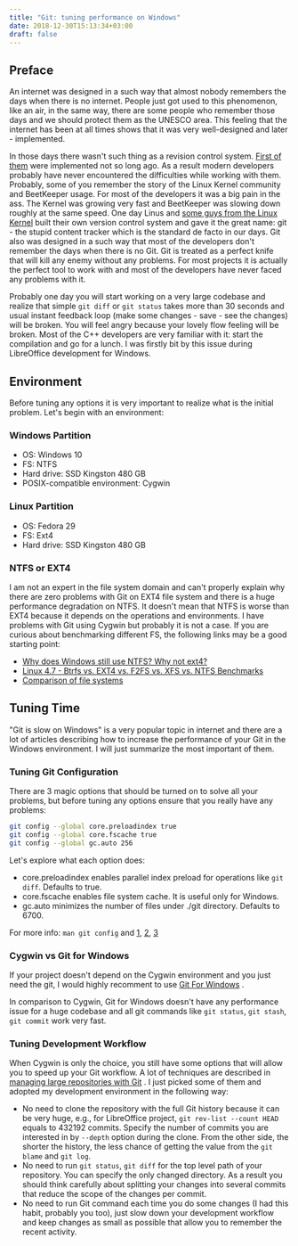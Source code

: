 ```yaml
---
title: "Git: tuning performance on Windows"
date: 2018-12-30T15:13:34+03:00
draft: false
---
```


## Preface

An internet was designed in a such way that almost nobody remembers the days
when there is no internet. People just got used to this phenomenon, like an air,
in the same way, there are some people who remember those days and we should
protect them as the UNESCO area. This feeling that the internet has been at all
times shows that it was very well-designed and later - implemented.

In those days there wasn't such thing as a revision control system.
[First of them](https://en.wikipedia.org/wiki/Version_control) were implemented  not so long ago. As a result modern developers
probably have never encountered the difficulties while working with them.
Probably, some of you remember the story of the Linux Kernel community and
BeetKeeper usage. For most of the developers it was a big pain in the ass.
The Kernel was growing very fast and BeetKeeper was slowing down roughly at
the same speed. One day Linus and [some guys from the Linux Kernel](https://en.wikipedia.org/wiki/Git) built their
own version control system and gave it the great name: git - the stupid content
tracker which is the standard de facto in our days. Git also was designed in a
such way that most of the developers don't remember the days when there is no Git.
Git is treated as a perfect knife that will kill any enemy without any problems.
For most projects it is actually the perfect tool to work with and most of the
developers have never faced any problems with it.

Probably one day you will start working on a very large codebase and realize
that simple `git diff` or `git status` takes more than 30 seconds and usual
instant feedback loop (make some changes - save - see the changes) will be
broken. You will feel angry because your lovely flow feeling will be broken.
Most of the C++ developers are very familiar with it: start the compilation
and go for a lunch. I was firstly bit by this issue during LibreOffice
development for Windows.

## Environment

Before tuning any options it is very important to realize what is the initial
problem. Let's begin with an environment:

### Windows Partition

* OS: Windows 10
* FS: NTFS
* Hard drive: SSD Kingston 480 GB
* POSIX-compatible environment: Cygwin

### Linux Partition

* OS: Fedora 29
* FS: Ext4
* Hard drive: SSD Kingston 480 GB

### NTFS or EXT4

I am not an expert in the file system domain and can't properly explain why
there are zero problems with Git on EXT4 file system and there is a huge
performance degradation on NTFS. It doesn't mean that NTFS is worse than EXT4
because it depends on the operations and environments. I have problems with Git
using Cygwin but probably it is not a case. If you are curious about
benchmarking different FS, the following links may be a good starting point:

* [Why does Windows still use NTFS? Why not ext4?](https://www.quora.com/Why-does-Windows-still-use-NTFS-Why-not-ext4-the-file-system-for-Linux-since-it-actively-prevents-disk-fragmentation)
* [Linux 4.7 - Btrfs vs. EXT4 vs. F2FS vs. XFS vs. NTFS Benchmarks](https://www.phoronix.com/scan.php?page=news_item&px=Linux-4.7-FS-5-Way)
* [Comparison of file systems](https://en.wikipedia.org/wiki/Comparison_of_file_systems)

## Tuning Time

"Git is slow on Windows" is a very popular topic in internet and there are a
lot of articles describing how to increase the performance of your Git in the
Windows environment. I will just summarize the most important of them.

### Tuning Git Configuration

There are 3 magic options that should be turned on to solve all your problems,
but before tuning any options ensure that you really have any problems:

```sh
git config --global core.preloadindex true
git config --global core.fscache true
git config --global gc.auto 256
```

Let's explore what each option does:

* core.preloadindex enables parallel index preload for operations like `git diff`.
  Defaults to true.
* core.fscache enables file system cache. It is useful only for Windows.
* gc.auto minimizes the number of files under ./git directory.
  Defaults to 6700.

For more info: `man git config` and [1](https://stackoverflow.com/questions/4485059/git-bash-is-extremely-slow-on-windows-7-x64), [2](https://blog.praveen.science/solution-to-git-bash-is-very-slow-in-windows/), [3](https://github.com/msysgit/msysgit/wiki/Diagnosing-why-Git-is-so-slow)

### Cygwin vs Git for Windows

If your project doesn't depend on the Cygwin environment and you just need the
git, I would highly recomment to use [Git For Windows](https://git-scm.com/download/win) .

In comparison to Cygwin, Git for Windows doesn't have any performance issue
for a huge codebase and all git commands like `git status`, `git stash`,
`git commit` work very fast.

### Tuning Development Workflow

When Cygwin is only the choice, you still have some options that will allow
you to speed up your Git workflow. A lot of techniques are described in
[managing large repositories with Git](https://www.atlassian.com/blog/git/handle-big-repositories-git) .
I just picked some of them and adopted my development environment in the
following way:

* No need to clone the repository with the full Git history because it can be
  very huge, e.g., for LibreOffice project, `git rev-list --count HEAD` equals
  to 432192 commits. Specify the number of commits you are interested in
  by `--depth` option during the clone. From the other side, the shorter the
  history, the less chance of getting the value from the `git blame` and `git log`.
* No need to run `git status`, `git diff` for the top level path of your
  repository. You can specify the only changed directory. As a result you
  should think carefully about splitting your changes into several commits that
  reduce the scope of the changes per commit.
* No need to run Git command each time you do some changes (I had this habit,
  probably you too), just slow down your development workflow and keep changes
  as small as possible that allow you to remember the recent activity.
